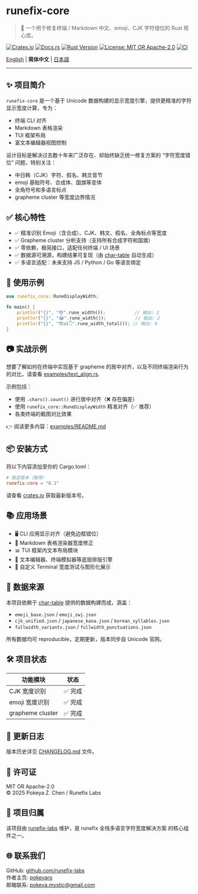 # runefix-core

> 🎯 一个用于修复终端 / Markdown 中文、emoji、CJK 字符错位的 Rust 核心库。

[![Crates.io](https://img.shields.io/crates/v/runefix-core)](https://crates.io/crates/runefix-core)
[![Docs.rs](https://img.shields.io/docsrs/runefix-core)](https://docs.rs/runefix-core)
[![Rust Version](https://img.shields.io/badge/rust-1.70%2B-orange)](https://www.rust-lang.org)
[![License: MIT OR Apache-2.0](https://img.shields.io/badge/license-MIT%20OR%20Apache--2.0-blue.svg)](./LICENSE)
[![CI](https://github.com/runefix-labs/runefix-core/actions/workflows/ci.yml/badge.svg)](https://github.com/runefix-labs/runefix-core/actions/workflows/ci.yml)

[English](./README.md) | **简体中文** | [日本語](./README_ja.md)

---

## ✨ 项目简介

`runefix-core` 是一个基于 Unicode 数据构建的显示宽度引擎，提供更精准的字符显示宽度计算，专为：

- 终端 CLI 对齐
- Markdown 表格渲染
- TUI 框架布局
- 富文本编辑器视图控制

设计目标是解决过去数十年来广泛存在、却始终缺乏统一修复方案的 “字符宽度错位” 问题，特别关注：

- 中日韩（CJK）字符、假名、韩文音节
- emoji 基础符号、合成体、国旗等变体
- 全角符号和多语言标点
- grapheme cluster 等宽度边界情况

## ✅ 核心特性

- ✅ 精准识别 Emoji（含合成）、CJK、韩文、假名、全角标点等宽度
- ✅ Grapheme cluster 分析支持（支持所有合成字符和国旗）
- ✅ 零依赖，极简接口，适配任何终端 / UI 场景
- ✅ 数据源可溯源，构建结果可复现（由 [char-table](https://github.com/runefix-labs/char-table) 自动生成）
- ✅ 多语言适配：未来支持 JS / Python / Go 等语言绑定

## 🚀 使用示例

```rust
use runefix_core::RuneDisplayWidth;

fn main() {
    println!("{}", "你".rune_width());           // 输出: 2
    println!("{}", "😂".rune_width());           // 输出: 2
    println!("{}", "你a1👇".rune_width_total()); // 输出: 6
}
```

## 📷 实战示例

想要了解如何在终端中实现基于 grapheme 的居中对齐，以及不同终端渲染行为的对比，请查看 [examples/text_align.rs](./examples/text_align.rs).

示例包括：

- 使用 `.chars().count()` 进行居中对齐（❌ 存在偏差）
- 使用 `runefix_core::RuneDisplayWidth` 精准对齐（✅ 推荐）
- 各类终端的截图对比效果

👉 阅读更多内容：[examples/README.md](./examples/README.md)

## 📦 安装方式

将以下内容添加至你的 Cargo.toml：

```toml
# 稳定版本（推荐）
runefix-core = "0.1"
```

请查看 [crates.io](https://crates.io/crates/runefix-core) 获取最新版本号。

## 📚 应用场景

- 🖥️ CLI 应用显示对齐（避免边框错位） 
- 🧾 Markdown 表格渲染器宽度修正 
- 📊 TUI 框架内文本布局模块 
- 📄 文本编辑器、终端模拟器等底层排版引擎 
- 🧩 自定义 Terminal 宽度测试与图形化展示

## 📁 数据来源

本项目依赖于 [char-table](https://github.com/runefix-labs/char-table) 提供的数据构建而成，涵盖：

- `emoji_base.json` / `emoji_zwj.json`
- `cjk_unified.json` / `japanese_kana.json` / `korean_syllables.json` 
- `fullwidth_variants.json` / `fullwidth_punctuations.json`

所有数据均可 reproducible，定期更新，版本同步自 Unicode 官网。

## 🛠️ 项目状态

| 功能模块           | 状态        |
|-------------------|------------|
| CJK 宽度识别       | ✅ 完成     |
| emoji 宽度识别     | ✅ 完成     |
| grapheme cluster  | ✅ 完成     |

## 📌 更新日志

版本历史详见 [CHANGELOG.md](./CHANGELOG.md) 文件。

## 🔖 许可证

MIT OR Apache-2.0  
© 2025 Pokeya Z. Chen / Runefix Labs

## 📣 项目归属

该项目由 [runefix-labs](https://github.com/runefix-labs) 维护，是 runefix 全栈多语言字符宽度解决方案 的核心组件之一。

## 🌐 联系我们

GitHub: [github.com/runefix-labs](https://github.com/runefix-labs) \
作者主页: [pokeyaro](https://github.com/pokeyaro) \
邮箱联系: [pokeya.mystic@gmail.com](mailto:pokeya.mystic@gmail.com)
